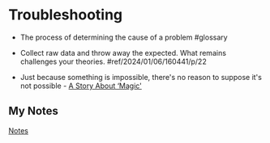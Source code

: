 # Troubleshooting
- The process of determining the cause of a problem #glossary

- Collect raw data and throw away the expected. What remains challenges your theories. #ref/2024/01/06/160441/p/22 
- Just because something is impossible, there's no reason to suppose it's not possible - [A Story About ‘Magic'](http://www.catb.org/jargon/html/magic-story.html)
## My Notes
[Notes](mynotes/troubleshooting-notes.md)
